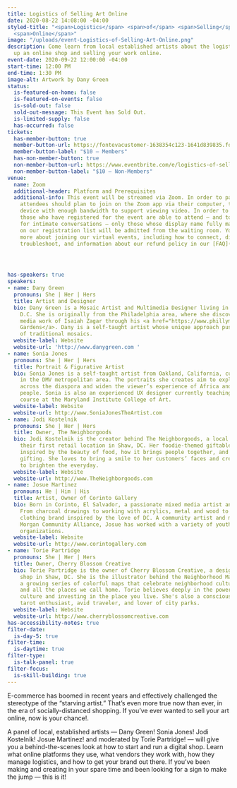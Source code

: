```yaml
---
title: Logistics of Selling Art Online
date: 2020-08-22 14:08:00 -04:00
styled-title: "<span>Logistics</span> <span>of</span> <span>Selling</span> <span>Art</span>
  <span>Online</span>"
image: "/uploads/event-Logistics-of-Selling-Art-Online.png"
description: Come learn from local established artists about the logistics of setting
  up an online shop and selling your work online.
event-date: 2020-09-22 12:00:00 -04:00
start-time: 12:00 PM
end-time: 1:30 PM
image-alt: Artwork by Dany Green
status:
  is-featured-on-home: false
  is-featured-on-events: false
  is-sold-out: false
  sold-out-message: This Event has Sold Out.
  is-limited-supply: false
  has-occurred: false
tickets:
  has-member-button: true
  member-button-url: https://fontevacustomer-1638354c123-1641d839835.force.com/services/oauth2/authorize?client_id=3MVG9nthuDc9owbcOq7_07W.HriOQQPWTbMkrpOla.ajDQlTHf4_uby_mhwylcX.mJBU2O2SppTiZMS0J_HJd&response_type=code&redirect_uri=https://ikit.aiga.org/ikit_national_util/ikit-national-util-sso-redirect/&state=https%3A%2F%2Fdc.aiga.org%2Fevent%2Flogistics-of-selling-art-online%2F%3Fredirect_source%3Deventbrite_register
  member-button-label: "$10 — Members"
  has-non-member-button: true
  non-member-button-url: https://www.eventbrite.com/e/logistics-of-selling-art-online-tickets-117854507003
  non-member-button-label: "$10 — Non-Members"
venue:
  name: Zoom
  additional-header: Platform and Prerequisites
  additional-info: This event will be streamed via Zoom. In order to participate fully,
    attendees should plan to join on the Zoom app via their computer, tablet, or mobile
    device with enough bandwidth to support viewing video. In order to ensure only
    those who have registered for the event are able to attend — and to create space
    for intimate conversations — only those whose display name fully matches the name
    on our registration list will be admitted from the waiting room. You can find
    more about joining our virtual events, including how to connect, directions to
    troubleshoot, and information about our refund policy in our [FAQ](/faqs/).




has-speakers: true
speakers:
- name: Dany Green
  pronouns: She | Her | Hers
  title: Artist and Designer
  bio: Dany Green is a Mosaic Artist and Multimedia Designer living in Washington
    D.C. She is originally from the Philadelphia area, where she discovered the mixed
    media work of Isaiah Zagar through his <a href="https://www.phillymagicgardens.org">Magic
    Gardens</a>. Dany is a self-taught artist whose unique approach pushes the boundaries
    of traditional mosaics.
  website-label: Website
  website-url: 'http://www.danygreen.com '
- name: Sonia Jones
  pronouns: She | Her | Hers
  title: Portrait & Figurative Artist
  bio: Sonia Jones is a self-taught artist from Oakland, California, currently residing
    in the DMV metropolitan area. The portraits she creates aim to explore black identity
    across the diaspora and widen the viewer’s experience of Africa and its beautiful
    people. Sonia is also an experienced UX designer currently teaching a capstone
    course at the Maryland Institute College of Art.
  website-label: Website
  website-url: http://www.SoniaJonesTheArtist.com
- name: Jodi Kostelnik
  pronouns: She | Her | Hers
  title: Owner, The Neighborgoods
  bio: Jodi Kostelnik is the creator behind The Neighborgoods, a local business with
    their first retail location in Shaw, DC. Her foodie-themed giftable goods are
    inspired by the beauty of food, how it brings people together, and the joy of
    gifting. She loves to bring a smile to her customers’ faces and create products
    to brighten the everyday.
  website-label: Website
  website-url: http://www.TheNeighborgoods.com
- name: Josue Martinez
  pronouns: He | Him | His
  title: Artist, Owner of Corinto Gallery
  bio: Born in Corinto, El Salvador, a passionate mixed media artist and graphic designer.
    From charcoal drawings to working with acrylics, metal and wood to creating a
    clothing brand inspired by the love of DC. A community artist and member of Adams
    Morgan Community Alliance, Josue has worked with a variety of youth and change-making
    organizations.
  website-label: Website
  website-url: http://www.corintogallery.com
- name: Torie Partridge
  pronouns: She | Her | Hers
  title: Owner, Cherry Blossom Creative
  bio: Torie Partridge is the owner of Cherry Blossom Creative, a design studio and
    shop in Shaw, DC. She is the illustrator behind the Neighborhood Maps Project,
    a growing series of colorful maps that celebrate neighborhood culture, cities,
    and all the places we call home. Torie believes deeply in the power of hyper-local
    culture and investing in the place you live. She's also a conscious movement facilitator,
    tarot enthusiast, avid traveler, and lover of city parks.
  website-label: Website
  website-url: http://www.cherryblossomcreative.com
has-accessibility-notes: true
filter-date:
  is-day-5: true
filter-time:
  is-daytime: true
filter-type:
  is-talk-panel: true
filter-focus:
  is-skill-building: true
---
```


E-commerce has boomed in recent years and effectively challenged the stereotype of the “starving artist.” That’s even more true now than ever, in the era of socially-distanced shopping. If you’ve ever wanted to sell your art online, now is your chance!. 

A panel of local, established artists — Dany Green! Sonia Jones! Jodi Kostelnik! Josue Martinez! and moderated by Torie Partridge! — will give you a behind-the-scenes look at how to start and run a digital shop. Learn what online platforms they use, what vendors they work with, how they manage logistics, and how to get your brand out there. If you’ve been making and creating in your spare time and been looking for a sign to make the jump — this is it!

